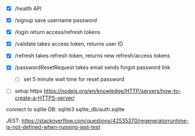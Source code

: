 - [x] /health API
- [x] /signup save username password
- [x] /login return access/refresh tokens
- [x] /validate takes access token, returns user ID
- [x] /refresh takes refresh token, returns new refresh/access tokens
- [x] /passwordResetRequest takes email sends forgot password link
    - [ ] set 5 minute wait time for reset password
- [ ] setup https https://nodejs.org/en/knowledge/HTTP/servers/how-to-create-a-HTTPS-server/


connect to sqlite DB:
sqlite3 sqlite_db/auth.sqlite


JEST:
https://stackoverflow.com/questions/42535270/regeneratorruntime-is-not-defined-when-running-jest-test